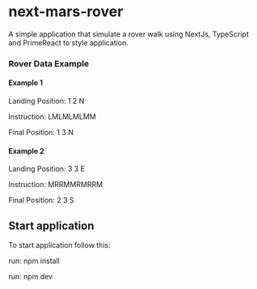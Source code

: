 
# next-mars-rover

A simple application that simulate a rover walk using NextJs, TypeScript and PrimeReact to style application.

### Rover Data Example

#### Example 1
Landing Position: 1 2 N 

Instruction: LMLMLMLMM 

Final Position: 1 3 N

#### Example 2
Landing Position: 3 3 E 

Instruction: MRRMMRMRRM 

Final Position: 2 3 S

## Start application

To start application follow this:

run: npm install

run: npm dev

